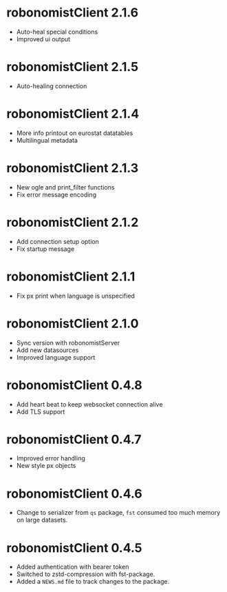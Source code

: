 # robonomistClient 2.1.6

* Auto-heal special conditions
* Improved ui output

# robonomistClient 2.1.5

* Auto-healing connection

# robonomistClient 2.1.4

* More info printout on eurostat datatables
* Multilingual metadata

# robonomistClient 2.1.3

* New ogle and print_filter functions
* Fix error message encoding

# robonomistClient 2.1.2

* Add connection setup option 
* Fix startup message

# robonomistClient 2.1.1

* Fix px print when language is unspecified

# robonomistClient 2.1.0

* Sync version with robonomistServer
* Add new datasources
* Improved language support

# robonomistClient 0.4.8

* Add heart beat to keep websocket connection alive
* Add TLS support

# robonomistClient 0.4.7

* Improved error handling
* New style px objects

# robonomistClient 0.4.6

* Change to serializer from `qs` package, `fst` consumed too much memory on large datasets.

# robonomistClient 0.4.5

* Added authentication with bearer token
* Switched to zstd-compression with fst-package.
* Added a `NEWS.md` file to track changes to the package.
